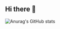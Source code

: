 ## Hi there 👋
![Anurag's GitHub stats](https://github-readme-stats.vercel.app/api?username=akirivsev&show_icons=true&theme=radical)
